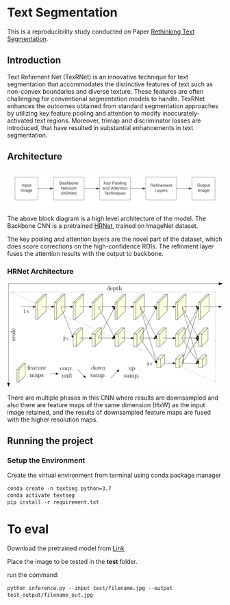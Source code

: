 # Text Segmentation

This is a reproducibility study conducted on Paper [Rethinking Text Segmentation](https://arxiv.org/abs/2011.14021).

## Introduction
Text Refinment Net (TexRNet) is an innovative technique for text segmentation that accommodates the distinctive features of text such as non-convex boundaries and diverse texture. These features are often challenging for conventional segmentation models to handle. TexRNet enhances the outcomes obtained from standard segmentation approaches by utilizing key feature pooling and attention to modify inaccurately-activated text regions. Moreover, trimap and discriminator losses are introduced, that have resulted in substantial enhancements in text segmentation.

## Architecture

![High Level Architecture Block Diagram](model_highlevel_arch.png)

The above block diagram is a high level architecture of the model.
The Backbone CNN is a pretrained [HRNet](https://arxiv.org/abs/2002.06460), trained on ImageNet dataset.

The key pooling and attention layers are the novel part of the dataset, which does score corrections on the high-confidence ROIs. The refinment layer fuses the attention results with the output to backbone.

### HRNet Architecture
![HRNet Architecture](HRNet.jpg)

There are multiple phases in this CNN where results are downsampled and also there are feature maps of the same dimension (HxW) as the input image retained, and the results of downsampled feature maps are fused with the higher resolution maps.

## Running the project

### Setup the Environment
Create the virtual environment from terminal using conda package manager
```
conda create -n textseg python=3.7
conda activate textseg
pip install -r requirement.txt
```
# To eval
Download the pretrained model from [Link](https://drive.google.com/file/d/1GQp1lf1-UbVYiESbMEw-XYQmTUQbXYl0/view?usp=sharing)

Place the image to be tested in the __test__ folder. 

run the command:
```
python inference.py --input test/filename.jpg --output test_output/filename_out.jpg
```

